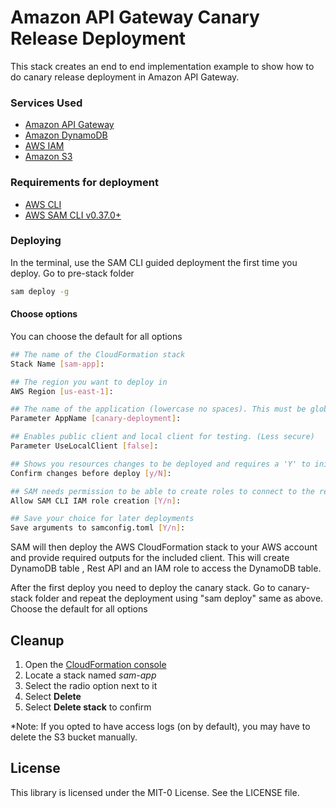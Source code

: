 # Amazon API Gateway Canary Release Deployment
This stack creates an end to end implementation example to show how to do canary release deployment in Amazon API Gateway.


### Services Used
* <a href="https://aws.amazon.com/api-gateway/" target="_blank">Amazon API Gateway</a>
* <a href="https://aws.amazon.com/dynamodb/" target="_bank">Amazon DynamoDB</a>
* <a href="https://aws.amazon.com/iam/" target="_blank">AWS IAM</a>
* <a href="https://aws.amazon.com/s3/" target="_blank">Amazon S3</a>



### Requirements for deployment
* <a href="https://aws.amazon.com/cli/" target="_blank">AWS CLI</a>
* <a href="https://docs.aws.amazon.com/serverless-application-model/latest/developerguide/serverless-sam-cli-install.html" target="_blank">AWS SAM CLI v0.37.0+</a>


### Deploying

In the terminal, use the SAM CLI guided deployment the first time you deploy. Go to pre-stack folder
```bash
sam deploy -g
```

#### Choose options
You can choose the default for all options

```bash
## The name of the CloudFormation stack
Stack Name [sam-app]:

## The region you want to deploy in
AWS Region [us-east-1]:

## The name of the application (lowercase no spaces). This must be globally unique
Parameter AppName [canary-deployment]:

## Enables public client and local client for testing. (Less secure)
Parameter UseLocalClient [false]:

## Shows you resources changes to be deployed and requires a 'Y' to initiate deploy
Confirm changes before deploy [y/N]: 

## SAM needs permission to be able to create roles to connect to the resources in your template
Allow SAM CLI IAM role creation [Y/n]:

## Save your choice for later deployments
Save arguments to samconfig.toml [Y/n]:
```

SAM will then deploy the AWS CloudFormation stack to your AWS account and provide required outputs for the included client. This will create DynamoDB table , Rest API and an IAM role to access the DynamoDB table. 

After the first deploy you need to deploy the canary stack. Go to canary-stack folder and repeat the deployment using "sam deploy" same as above. Choose the default for all options


## Cleanup
1. Open the <a href="https://us-east-1.console.aws.amazon.com/cloudformation/home" target="_blank">CloudFormation console</a>
1. Locate a stack named *sam-app* 
1. Select the radio option next to it
1. Select **Delete**
1. Select **Delete stack** to confirm

*Note: If you opted to have access logs (on by default), you may have to delete the S3 bucket manually.

## License

This library is licensed under the MIT-0 License. See the LICENSE file.

